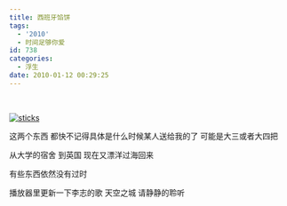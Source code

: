 ```yaml
---
title: 西班牙馅饼
tags:
  - '2010'
  - 时间足够你爱
id: 738
categories:
  - 浮生
date: 2010-01-12 00:29:25
---
```


&nbsp;

[![sticks](http://obkq57mo1.bkt.clouddn.com/static/images/2010/01/IMG_57541.jpg "sticks")](http://obkq57mo1.bkt.clouddn.com/static/images/2010/01/IMG_57541.jpg)

这两个东西 都快不记得具体是什么时候某人送给我的了 可能是大三或者大四把

从大学的宿舍 到英国 现在又漂洋过海回来

有些东西依然没有过时

播放器里更新一下李志的歌 天空之城 请静静的聆听